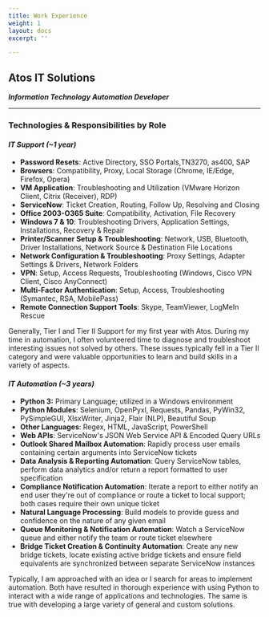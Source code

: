 ```yaml
---
title: Work Experience
weight: 1
layout: docs
excerpt: ''

---
```

## **Atos IT Solutions**

**_Information Technology Automation Developer_**

<hr>

### Technologies & Responsibilities by Role

#### **_IT Support (\~1 year)_**

* **Password Resets**: Active Directory, SSO Portals,TN3270, as400, SAP
* **Browsers**: Compatibility, Proxy, Local Storage (Chrome, IE/Edge, Firefox, Opera)
* **VM Application**: Troubleshooting and Utilization (VMware Horizon Client, Citrix (Receiver), RDP)
* **ServiceNow**: Ticket Creation, Routing, Follow Up, Resolving and Closing
* **Office 2003-O365 Suite**: Compatibility, Activation, File Recovery
* **Windows 7 & 10**: Troubleshooting Drivers, Application Settings, Installations, Recovery & Repair
* **Printer/Scanner Setup & Troubleshooting**: Network, USB, Bluetooth, Driver Installations, Network Source & Destination File Locations
* **Network Configuration & Troubleshooting**: Proxy Settings, Adapter Settings & Drivers, Network Folders
* **VPN**: Setup, Access Requests, Troubleshooting (Windows, Cisco VPN Client, Cisco AnyConnect)
* **Multi-Factor Authentication**: Setup, Access, Troubleshooting (Symantec, RSA, MobilePass)
* **Remote Connection Support Tools**: Skype, TeamViewer, LogMeIn Rescue

Generally, Tier I and Tier II Support for my first year with Atos. During my time in automation, I often volunteered time to diagnose and troubleshoot interesting issues not solved by others. These issues typically fell in a Tier II category and were valuable opportunities to learn and build skills in a variety of aspects.

#### **_IT Automation (\~3 years)_**

* **Python 3:** Primary Language; utilized in a Windows environment
* **Python Modules**: Selenium, OpenPyxl, Requests, Pandas, PyWin32, PySimpleGUI, XlsxWriter, Jinja2, Flair (NLP), Beautiful Soup
* **Other Languages**: Regex, HTML, JavaScript, PowerShell
* **Web APIs**: ServiceNow's JSON Web Service API & Encoded Query URLs
* **Outlook Shared Mailbox Automation**: Rapidly process user emails containing certain arguments into ServiceNow tickets
* **Data Analysis & Reporting Automation**: Query ServiceNow tables, perform data analytics and/or return a report formatted to user specification
* **Compliance Notification Automation**: Iterate a report to either notify an end user they're out of compliance or route a ticket to local support; both cases require their own unique ticket 
* **Natural Language Processing**: Build models to provide guess and confidence on the nature of any given email
* **Queue Monitoring & Notification Automation**: Watch a ServiceNow queue and either notify the team or route ticket elsewhere
* **Bridge Ticket Creation & Continuity Automation**: Create any new bridge tickets, locate existing active bridge tickets and ensure field equivalents are synchronized between separate ServiceNow instances

Typically, I am approached with an idea or I search for areas to implement automation. Both have resulted in thorough experience with using Python to interact with a wide range of applications and technologies. The same is true with developing a large variety of general and custom solutions.

### 